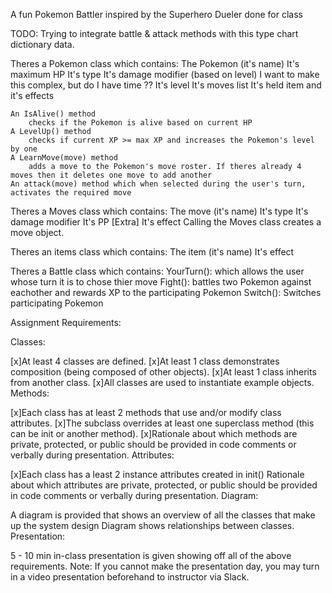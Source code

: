 A fun Pokemon Battler inspired by the Superhero Dueler done for class

TODO: Trying to integrate battle & attack methods with this type chart dictionary data.

Theres a Pokemon class which contains:
    The Pokemon (it's name)
    It's maximum HP
    It's type
    It's damage modifier (based on level)
        I want to make this complex, but do I have time ??
    It's level
    It's moves list
    It's held item and it's effects

    An IsAlive() method
        checks if the Pokemon is alive based on current HP
    A LevelUp() method
        checks if current XP >= max XP and increases the Pokemon's level by one
    A LearnMove(move) method
        adds a move to the Pokemon's move roster. If theres already 4 moves then it deletes one move to add another
    An attack(move) method which when selected during the user's turn, activates the required move


Theres a Moves class which contains:
    The move (it's name)
    It's type
    It's damage modifier
    It's PP
    [Extra] It's effect
    Calling the Moves class creates a move object.

Theres an items class which contains:
    The item (it's name)
    It's effect
    
Theres a Battle class which contains:
    YourTurn(): which allows the user whose turn it is to chose thier move
    Fight(): battles two Pokemon against eachother and rewards XP to the participating Pokemon
    Switch(): Switches participating Pokemon 


Assignment Requirements:

Classes:

[x]At least 4 classes are defined.
[x]At least 1 class demonstrates composition (being composed of other objects).
[x]At least 1 class inherits from another class.
[x]All classes are used to instantiate example objects.
Methods:

[x]Each class has at least 2 methods that use and/or modify class attributes.
[x]The subclass overrides at least one superclass method (this can be init or another method).
[x]Rationale about which methods are private, protected, or public should be provided in code comments or verbally during presentation.
Attributes:

[x]Each class has a least 2 instance attributes created in init()
Rationale about which attributes are private, protected, or public should be provided in code comments or verbally during presentation.
Diagram:

A diagram is provided that shows an overview of all the classes that make up the system design
Diagram shows relationships between classes.
Presentation:

5 - 10 min in-class presentation is given showing off all of the above requirements.
Note: If you cannot make the presentation day, you may turn in a video presentation beforehand to instructor via Slack.
